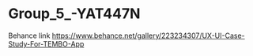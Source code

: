 # Group_5_-YAT447N
Behance link
https://www.behance.net/gallery/223234307/UX-UI-Case-Study-For-TEMBO-App
